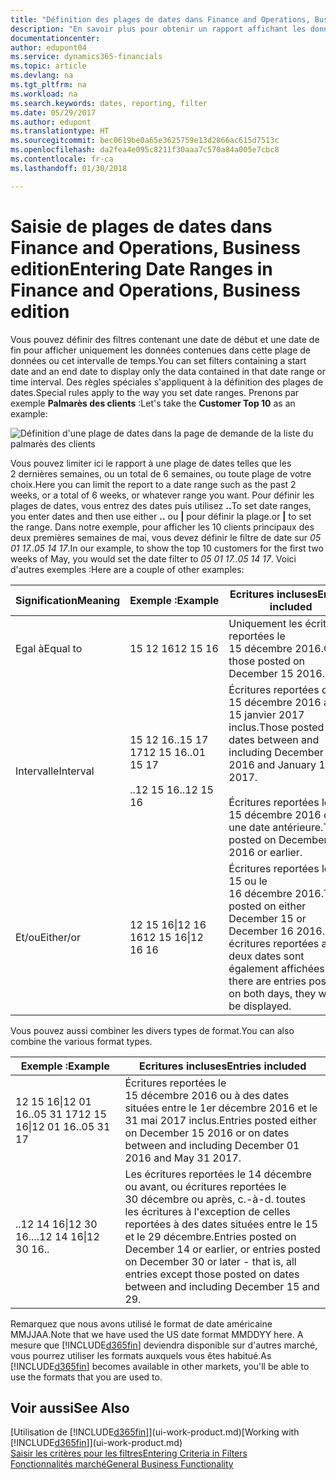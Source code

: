 ```yaml
---
title: "Définition des plages de dates dans Finance and Operations, Business edition | Microsoft Docs"
description: "En savoir plus pour obtenir un rapport affichant les données de périodes spécifiques à l'aide de plages de dates dans Finance and Operations, Business edition."
documentationcenter: 
author: edupont04
ms.service: dynamics365-financials
ms.topic: article
ms.devlang: na
ms.tgt_pltfrm: na
ms.workload: na
ms.search.keywords: dates, reporting, filter
ms.date: 05/29/2017
ms.author: edupont
ms.translationtype: HT
ms.sourcegitcommit: bec0619be0a65e3625759e13d2866ac615d7513c
ms.openlocfilehash: da2fea4e095c8211f30aaa7c570a84a005e7cbc8
ms.contentlocale: fr-ca
ms.lasthandoff: 01/30/2018

---
```

# <a name="entering-date-ranges-in-finance-and-operations-business-edition"></a><span data-ttu-id="4d9d0-103">Saisie de plages de dates dans Finance and Operations, Business edition</span><span class="sxs-lookup"><span data-stu-id="4d9d0-103">Entering Date Ranges in Finance and Operations, Business edition</span></span> 
<span data-ttu-id="4d9d0-104">Vous pouvez définir des filtres contenant une date de début et une date de fin pour afficher uniquement les données contenues dans cette plage de données ou cet intervalle de temps.</span><span class="sxs-lookup"><span data-stu-id="4d9d0-104">You can set filters containing a start date and an end date to display only the data contained in that date range or time interval.</span></span> <span data-ttu-id="4d9d0-105">Des règles spéciales s'appliquent à la définition des plages de dates.</span><span class="sxs-lookup"><span data-stu-id="4d9d0-105">Special rules apply to the way you set date ranges.</span></span> <span data-ttu-id="4d9d0-106">Prenons par exemple **Palmarès des clients** :</span><span class="sxs-lookup"><span data-stu-id="4d9d0-106">Let's take the **Customer Top 10** as an example:</span></span>

![Définition d'une plage de dates dans la page de demande de la liste du palmarès des clients](./media/ui-enter-date-ranges/customer-top10-list.png)

<span data-ttu-id="4d9d0-108">Vous pouvez limiter ici le rapport à une plage de dates telles que les 2 dernières semaines, ou un total de 6 semaines, ou toute plage de votre choix.</span><span class="sxs-lookup"><span data-stu-id="4d9d0-108">Here you can limit the report to a date range such as the past 2 weeks, or a total of 6 weeks, or whatever range you want.</span></span> <span data-ttu-id="4d9d0-109">Pour définir les plages de dates, vous entrez des dates puis utilisez **..**</span><span class="sxs-lookup"><span data-stu-id="4d9d0-109">To set date ranges, you enter dates and then use either **..**</span></span> <span data-ttu-id="4d9d0-110">ou **|** pour définir la plage.</span><span class="sxs-lookup"><span data-stu-id="4d9d0-110">or **|** to set the range.</span></span> <span data-ttu-id="4d9d0-111">Dans notre exemple, pour afficher les 10 clients principaux des deux premières semaines de mai, vous devez définir le filtre de date sur *05 01 17..05 14 17*.</span><span class="sxs-lookup"><span data-stu-id="4d9d0-111">In our example, to show the top 10 customers for the first two weeks of May, you would set the date filter to *05 01 17..05 14 17*.</span></span>
<span data-ttu-id="4d9d0-112">Voici d'autres exemples :</span><span class="sxs-lookup"><span data-stu-id="4d9d0-112">Here are a couple of other examples:</span></span>

| <span data-ttu-id="4d9d0-113">Signification</span><span class="sxs-lookup"><span data-stu-id="4d9d0-113">Meaning</span></span> | <span data-ttu-id="4d9d0-114">Exemple :</span><span class="sxs-lookup"><span data-stu-id="4d9d0-114">Example</span></span> | <span data-ttu-id="4d9d0-115">Ecritures incluses</span><span class="sxs-lookup"><span data-stu-id="4d9d0-115">Entries included</span></span> |
|---|---|---|
|<span data-ttu-id="4d9d0-116">Egal à</span><span class="sxs-lookup"><span data-stu-id="4d9d0-116">Equal to</span></span>| <span data-ttu-id="4d9d0-117">15 12 16</span><span class="sxs-lookup"><span data-stu-id="4d9d0-117">12 15 16</span></span> |<span data-ttu-id="4d9d0-118">Uniquement les écritures reportées le 15 décembre 2016.</span><span class="sxs-lookup"><span data-stu-id="4d9d0-118">Only those posted on December 15 2016.</span></span>|
|<span data-ttu-id="4d9d0-119">Intervalle</span><span class="sxs-lookup"><span data-stu-id="4d9d0-119">Interval</span></span>| <span data-ttu-id="4d9d0-120">15 12 16..15 17 17</span><span class="sxs-lookup"><span data-stu-id="4d9d0-120">12 15 16..01 15 17</span></span><br /><br /><span data-ttu-id="4d9d0-121">..12 15 16</span><span class="sxs-lookup"><span data-stu-id="4d9d0-121">..12 15 16</span></span>|<span data-ttu-id="4d9d0-122">Écritures reportées du 15 décembre 2016 au 15 janvier 2017 inclus.</span><span class="sxs-lookup"><span data-stu-id="4d9d0-122">Those posted on dates between and including December 15 2016 and January 15 2017.</span></span><br /><br /><span data-ttu-id="4d9d0-123">Écritures reportées le 15 décembre 2016 ou à une date antérieure.</span><span class="sxs-lookup"><span data-stu-id="4d9d0-123">Those posted on December 15 2016 or earlier.</span></span>|
|<span data-ttu-id="4d9d0-124">Et/ou</span><span class="sxs-lookup"><span data-stu-id="4d9d0-124">Either/or</span></span>|<span data-ttu-id="4d9d0-125">12 15 16&#124;12 16 16</span><span class="sxs-lookup"><span data-stu-id="4d9d0-125">12 15 16&#124;12 16 16</span></span>|<span data-ttu-id="4d9d0-126">Écritures reportées le 15 ou le 16 décembre 2016.</span><span class="sxs-lookup"><span data-stu-id="4d9d0-126">Those posted on either December 15 or December 16 2016.</span></span> <span data-ttu-id="4d9d0-127">Les écritures reportées aux deux dates sont également affichées.</span><span class="sxs-lookup"><span data-stu-id="4d9d0-127">If there are entries posted on both days, they will all be displayed.</span></span>|

<span data-ttu-id="4d9d0-128">Vous pouvez aussi combiner les divers types de format.</span><span class="sxs-lookup"><span data-stu-id="4d9d0-128">You can also combine the various format types.</span></span>

| <span data-ttu-id="4d9d0-129">Exemple :</span><span class="sxs-lookup"><span data-stu-id="4d9d0-129">Example</span></span> | <span data-ttu-id="4d9d0-130">Ecritures incluses</span><span class="sxs-lookup"><span data-stu-id="4d9d0-130">Entries included</span></span> |
|---|---|
|<span data-ttu-id="4d9d0-131">12 15 16&#124;12 01 16..05 31 17</span><span class="sxs-lookup"><span data-stu-id="4d9d0-131">12 15 16&#124;12 01 16..05 31 17</span></span> | <span data-ttu-id="4d9d0-132">Écritures reportées le 15 décembre 2016 ou à des dates situées entre le 1er décembre 2016 et le 31 mai 2017 inclus.</span><span class="sxs-lookup"><span data-stu-id="4d9d0-132">Entries posted either on December 15 2016 or on dates between and including December 01 2016 and May 31 2017.</span></span> |
|<span data-ttu-id="4d9d0-133">..12 14 16&#124;12 30 16..</span><span class="sxs-lookup"><span data-stu-id="4d9d0-133">..12 14 16&#124;12 30 16..</span></span> | <span data-ttu-id="4d9d0-134">Les écritures reportées le 14 décembre ou avant, ou écritures reportées le 30 décembre ou après, c.-à-d. toutes les écritures à l'exception de celles reportées à des dates situées entre le 15 et le 29 décembre.</span><span class="sxs-lookup"><span data-stu-id="4d9d0-134">Entries posted on December 14 or earlier, or entries posted on December 30 or later - that is, all entries except those posted on dates between and including December 15 and 29.</span></span> |

<span data-ttu-id="4d9d0-135">Remarquez que nous avons utilisé le format de date américaine MMJJAA.</span><span class="sxs-lookup"><span data-stu-id="4d9d0-135">Note that we have used the US date format MMDDYY here.</span></span> <span data-ttu-id="4d9d0-136">A mesure que [!INCLUDE[d365fin](includes/d365fin_md.md)] deviendra disponible sur d'autres marché, vous pourrez utiliser les formats auxquels vous êtes habitué.</span><span class="sxs-lookup"><span data-stu-id="4d9d0-136">As [!INCLUDE[d365fin](includes/d365fin_md.md)] becomes available in other markets, you'll be able to use the formats that you are used to.</span></span>

## <a name="see-also"></a><span data-ttu-id="4d9d0-137">Voir aussi</span><span class="sxs-lookup"><span data-stu-id="4d9d0-137">See Also</span></span>
<span data-ttu-id="4d9d0-138">[Utilisation de [!INCLUDE[d365fin](includes/d365fin_long_md.md)]](ui-work-product.md)</span><span class="sxs-lookup"><span data-stu-id="4d9d0-138">[Working with [!INCLUDE[d365fin](includes/d365fin_long_md.md)]](ui-work-product.md)</span></span>  
[<span data-ttu-id="4d9d0-139">Saisir les critères pour les filtres</span><span class="sxs-lookup"><span data-stu-id="4d9d0-139">Entering Criteria in Filters </span></span>](ui-enter-criteria-filters.md)  
[<span data-ttu-id="4d9d0-140">Fonctionnalités marché</span><span class="sxs-lookup"><span data-stu-id="4d9d0-140">General Business Functionality</span></span>](ui-across-business-areas.md)

